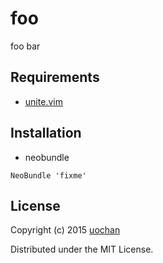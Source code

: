 # foo

foo bar

## Requirements

 * [unite.vim](https://github.com/Shougo/unite.vim)

## Installation

 * neobundle
```
NeoBundle 'fixme'
```

## License

Copyright (c) 2015 [uochan](http://twitter.com/uochan)

Distributed under the MIT License.

